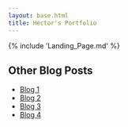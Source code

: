 ```yaml
---
layout: base.html
title: Hector's Portfolio
---
```


{% include 'Landing_Page.md' %}

## Other Blog Posts
- [Blog 1](/posts/blog_1/)
- [Blog 2](/posts/blog_2/)
- [Blog 3](/posts/blog_3/)
- [Blog 4](/posts/blog_landing/)


